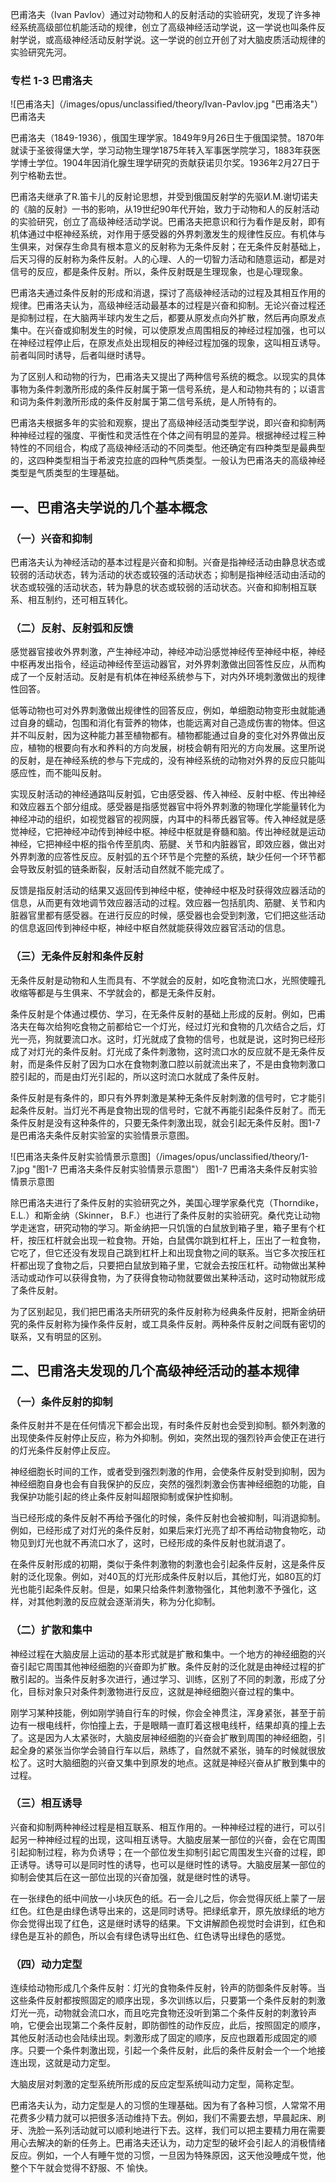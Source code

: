 
巴甫洛夫（Ivan Pavlov）通过对动物和人的反射活动的实验研究，发现了许多神经系统高级部位机能活动的规律，创立了高级神经活动学说，这一学说也叫条件反射学说，或高级神经活动反射学说。这一学说的创立开创了对大脑皮质活动规律的实验研究先河。

<div class="specialColumn">

### 专栏 1-3 巴甫洛夫

![巴甫洛夫]（/images/opus/unclassified/theory/Ivan-Pavlov.jpg "巴甫洛夫"）
巴甫洛夫

巴甫洛夫（1849-1936），俄国生理学家。1849年9月26日生于俄国梁赞。1870年就读于圣彼得堡大学，学习动物生理学1875年转入军事医学院学习，1883年获医学博士学位。1904年因消化腺生理学研究的贡献获诺贝尔奖。1936年2月27日于列宁格勒去世。

巴甫洛夫继承了R.笛卡儿的反射论思想，并受到俄国反射学的先驱И.M.谢切诺夫的《脑的反射》一书的影响，从19世纪90年代开始，致力于动物和人的反射活动的实验研究，创立了高级神经活动学说。巴甫洛夫把意识和行为看作是反射，即有机体通过中枢神经系统，对作用于感受器的外界刺激发生的规律性反应。有机体与生俱来，对保存生命具有根本意义的反射称为无条件反射；在无条件反射基础上，后天习得的反射称为条件反射。人的心理、人的一切智力活动和随意运动，都是对信号的反应，都是条件反射。所以，条件反射既是生理现象，也是心理现象。

巴甫洛夫通过条件反射的形成和消退，探讨了高级神经活动的过程及其相互作用的规律。巴甫洛夫认为，高级神经活动最基本的过程是兴奋和抑制。无论兴奋过程还是抑制过程，在大脑两半球内发生之后，都要从原发点向外扩散，然后再向原发点集中。在兴奋或抑制发生的时候，可以使原发点周围相反的神经过程加强，也可以在神经过程停止后，在原发点处出现相反的神经过程加强的现象，这叫相互诱导。前者叫同时诱导，后者叫继时诱导。

为了区别人和动物的行为，巴甫洛夫又提出了两种信号系统的概念。以现实的具体事物为条件刺激所形成的条件反射属于第一信号系统，是人和动物共有的；以语言和词为条件刺激所形成的条件反射属于第二信号系统，是人所特有的。

巴甫洛夫根据多年的实验和观察，提出了高级神经活动类型学说，即兴奋和抑制两种神经过程的强度、平衡性和灵活性在个体之间有明显的差异。根据神经过程三种特性的不同组合，构成了高级神经活动的不同类型。他还确定有四种类型是最典型的，这四种类型相当于希波克拉底的四种气质类型。一般认为巴甫洛夫的高级神经类型是气质类型的生理基础。

</div>

## 一、巴甫洛夫学说的几个基本概念

### （一）兴奋和抑制

巴甫洛夫认为神经活动的基本过程是兴奋和抑制。兴奋是指神经活动由静息状态或较弱的活动状态，转为活动的状态或较强的活动状态；抑制是指神经活动由活动的状态或较强的活动状态，转为静息的状态或较弱的活动状态。兴奋和抑制相互联系、相互制约，还可相互转化。

### （二）反射、反射弧和反馈

感觉器官接收外界刺激，产生神经冲动，神经冲动沿感觉神经传至神经中枢，神经中枢再发出指令，经运动神经传至运动器官，对外界刺激做出回答性反应，从而构成了一个反射活动。反射是有机体在神经系统参与下，对内外环境刺激做出的规律性回答。

低等动物也可对外界刺激做出规律性的回答反应，例如，单细胞动物变形虫就能通过自身的蠕动，包围和消化有营养的物体，也能远离对自己造成伤害的物体。但这并不叫反射，因为这种能力甚至植物都有。植物都能通过自身的变化对外界做出反应，植物的根要向有水和养料的方向发展，树枝会朝有阳光的方向发展。这里所说的反射，是在神经系统的参与下完成的，没有神经系统的动物对外界的反应只能叫感应性，而不能叫反射。

实现反射活动的神经通路叫反射弧，它由感受器、传入神经、反射中枢、传出神经和效应器五个部分组成。感受器是指感觉器官中将外界刺激的物理化学能量转化为神经冲动的组织，如视觉器官的视网膜，内耳中的科蒂氏器官等。传入神经就是感觉神经，它把神经冲动传到神经中枢。神经中枢就是脊髓和脑。传出神经就是运动神经，它把神经中枢的指令传至肌肉、筋腱、关节和内脏器官，即效应器，做出对外界刺激的应答性反应。反射弧的五个环节是个完整的系统，缺少任何一个环节都会导致反射弧的链条断裂，反射活动自然就不能完成了。

反馈是指反射活动的结果又返回传到神经中枢，使神经中枢及时获得效应器活动的信息，从而更有效地调节效应器活动的过程。效应器一包括肌肉、筋腱、关节和内脏器官里都有感受器。在进行反应的时候，感受器也会受到刺激，它们把这些活动的信息返回传到神经中枢，神经中枢自然就能获得效应器官活动的信息。

### （三）无条件反射和条件反射

无条件反射是动物和人生而具有、不学就会的反射，如吃食物流口水，光照使瞳孔收缩等都是与生俱来、不学就会的，都是无条件反射。

条件反射是个体通过模仿、学习，在无条件反射的基础上形成的反射。例如，巴甫洛夫在每次给狗吃食物之前都给它一个灯光，经过灯光和食物的几次结合之后，灯光一亮，狗就要流口水。这时，灯光就成了食物的信号，也就是说，这时狗已经形成了对灯光的条件反射。灯光成了条件刺激物，这时流口水的反应就不是无条件反射，而是条件反射了因为口水在食物刺激口腔以前就流出来了，不是由食物刺激口腔引起的，而是由灯光引起的，所以这时流口水就成了条件反射。

条件反射是有条件的，即只有外界刺激是某种无条件反射刺激的信号时，它才能引起条件反射。当灯光不再是食物出现的信号时，它就不再能引起条件反射了。而无条件反射是没有这种条件的，只要无条件刺激出现，就会引起无条件反射。图1-7是巴甫洛夫条件反射实验室的实验情景示意图。


![巴甫洛夫条件反射实验情景示意图]（/images/opus/unclassified/theory/1-7.jpg "图1-7 巴甫洛夫条件反射实验情景示意图"）
图1-7 巴甫洛夫条件反射实验情景示意图

除巴甫洛夫进行了条件反射的实验研究之外，美国心理学家桑代克（Thorndike，E.L.）和斯金纳（Skinner， B.F.）也进行了条件反射的实验研究。桑代克让动物学走迷宫，研究动物的学习。斯金纳把一只饥饿的白鼠放到箱子里，箱子里有个杠杆，按压杠杆就会出现一粒食物。开始，白鼠偶尔跳到杠杆上，压出了一粒食物，它吃了，但它还没有发现自己跳到杠杆上和出现食物之间的联系。当它多次按压杠杆都出现了食物之后，只要把白鼠放到箱子里，它就会去按压杠杆。动物做出某种活动或动作可以获得食物，为了获得食物动物就要做出某种活动，这时动物就形成了条件反射。

为了区别起见，我们把巴甫洛夫所研究的条件反射称为经典条件反射，把斯金纳研究的条件反射称为操作条件反射，或工具条件反射。两种条件反射之间既有密切的联系，又有明显的区别。

## 二、巴甫洛夫发现的几个高级神经活动的基本规律

### （一）条件反射的抑制

条件反射并不是在任何情况下都会出现，有时条件反射也会受到抑制。额外刺激的出现使条件反射停止反应，称为外抑制。例如，突然出现的强烈铃声会使正在进行的灯光条件反射停止反应。

神经细胞长时间的工作，或者受到强烈刺激的作用，会使条件反射受到抑制，因为神经细胞自身也会有自我保护的反应，突然的强烈刺激会伤害神经细胞的功能，自我保护功能引起的终止条件反射叫超限抑制或保护性抑制。

当已经形成的条件反射不再给予强化的时候，条件反射也会被抑制，叫消退抑制。例如，已经形成了对灯光的条件反射，如果后来灯光亮了却不再给动物食物吃，动物见到灯光也就不再流口水了，这时，已经形成的条件反射也就消退了。

在条件反射形成的初期，类似于条件刺激物的刺激也会引起条件反射，这是条件反射的泛化现象。例如，对40瓦的灯光形成条件反射以后，其他灯光，如80瓦的灯光也能引起条件反射。但是，如果只给条件刺激物强化，其他刺激不予强化，这样，对其他刺激的反应就会逐渐消失，称为分化抑制。

### （二）扩散和集中

神经过程在大脑皮层上运动的基本形式就是扩散和集中。一个地方的神经细胞的兴奋引起它周围其他神经细胞的兴奋即为扩散。条件反射的泛化就是由神经过程的扩散引起的。当条件反射多次进行，通过学习、训练，区别了不同的刺激，形成了分化，目标对象只对条件刺激物进行反应，这就是神经细胞兴奋过程的集中。

刚学习某种技能，例如刚学骑自行车的时候，你会全神贯注，浑身紧张，甚至于前边有一根电线杆，你怕撞上去，于是眼睛一直盯着这根电线杆，结果却真的撞上去了。这是因为人太紧张时，大脑皮层神经细胞的兴奋会扩散到周围的神经细胞，引起全身的紧张当你学会骑自行车以后，熟练了，自然就不紧张，骑车的时候就很放松了。这时大脑细胞的兴奋又集中到原发的地点。这就是神经兴奋从扩散到集中的过程。

### （三）相互诱导

兴奋和抑制两种神经过程是相互联系、相互作用的。一种神经过程的进行，可以引起另一种神经过程的出现，这叫相互诱导。大脑皮层某一部位的兴奋，会在它周围引起抑制过程，称为负诱导；在一个部位发生抑制引起它周围发生兴奋的过程，即正诱导。诱导可以是同时性的诱导，也可以是继时性的诱导。大脑皮层某一部位的抑制会使其后在这一部位出现的兴奋加强，就是继时性的诱导。

在一张绿色的纸中间放一小块灰色的纸。石一会儿之后，你会觉得灰纸上蒙了一层红色。红色是由绿色诱导出来的，这是同时诱导。把绿纸拿开，原先放绿纸的地方你会觉得出现了红色，这是继时诱导的结果。下文讲解颜色视觉时会讲到，红色和绿色是互补的颜色，所以会有绿色诱导出红色、红色诱导出绿色的感觉。

### （四）动力定型

连续给动物形成几个条件反射：灯光的食物条件反射，铃声的防御条件反射等。当这些条件反射都按照固定的顺序出现，多次训练以后，只要第一个条件反射的刺激灯光一亮，动物就会流口水，而且吃完食物还没听到第二个条件反射的刺激铃声响，它便会出现第二个条件反射，即防御性的动作反应，此后，按照固定的顺序，其他反射活动也会陆续出现。刺激形成了固定的顺序，反应也跟着形成固定的顺序。只要一个条件刺激出现，引起一个条件反射，此后的条件反射会一个一个地接连出现，这就是动力定型。

大脑皮层对刺激的定型系统所形成的反应定型系统叫动力定型，简称定型。

巴甫洛夫认为，动力定型是人的习惯的生理基础。因为有了各种习惯，人常常不用花费多少精力就可以把很多活动维持下去。例如，我们不需要去想，早晨起床、刷牙、洗脸一系列活动就可以顺利地进行下去。这样，我们可以把主要精力用在需要用心去解决的新的任务上。巴甫洛夫还认为，动力定型的破坏会引起人的消极情绪反应。例如，一个人有睡午觉的习惯，一旦因为特殊原因，这天他没睡成午觉，他整个下午就会觉得不舒服、不
愉快。
